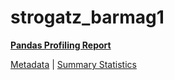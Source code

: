 # strogatz_barmag1

[**Pandas Profiling Report**](https://epistasislab.github.io/pmlb/profile/strogatz_barmag1.html)

[Metadata](metadata.yaml) | [Summary Statistics](summary_stats.tsv)

